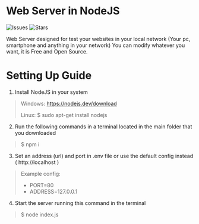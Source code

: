 # Web Server in NodeJS
![Issues](https://img.shields.io/github/issues/JEFTEDARIEL123/WebServer-in-NodeJS)
![Stars](https://img.shields.io/github/stars/JEFTEDARIEL123/WebServer-in-NodeJS)

Web Server designed for test your websites in your local network (Your pc, smartphone and anything in your network) You can modify whatever you want, it is Free and Open Source.
  
# Setting Up Guide
  
  1. Install NodeJS in your system
  
   > Windows: https://nodejs.dev/download
   >
   > Linux: $ sudo apt-get install nodejs
   
  2. Run the following commands in a terminal located in the main folder that you downloaded
  
   > $ npm i
   
  3. Set an address (url) and port in .env file or use the default config instead ( http://localhost )
   
   > Example config:
   > - PORT=80
   > - ADDRESS=127.0.0.1

  4. Start the server running this command in the terminal
  
  > $ node index.js
